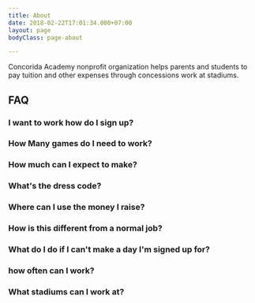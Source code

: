 ```yaml
---
title: About
date: 2018-02-22T17:01:34.000+07:00
layout: page
bodyClass: page-about

---
```

Concorida Academy nonprofit organization helps parents and students to pay tuition and other expenses through concessions work at stadiums.

## FAQ

### I want to work how do I sign up?

### How Many games do I need to work?

### How much can I expect to make?

### What's the dress code?

### Where can I use the money I raise?

### How is this different from a normal job?

### What do I do if I can't make a day I'm signed up for?

### how often can I work?

### What stadiums can I work at?